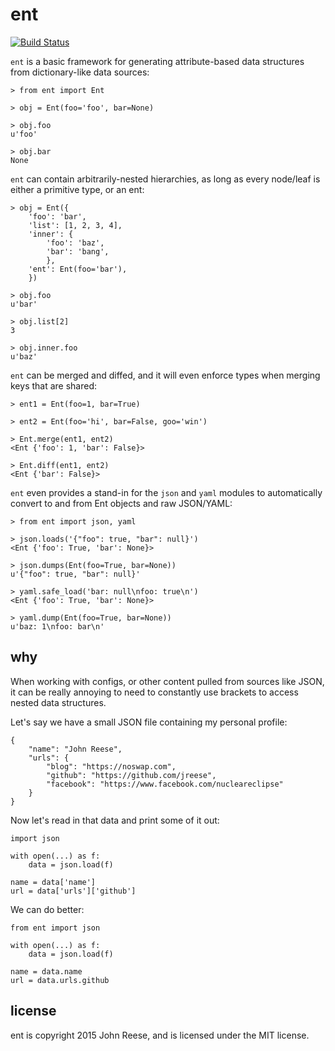 ent
===

[![Build Status](https://travis-ci.org/jreese/ent.svg?branch=master)](https://travis-ci.org/jreese/ent)


`ent` is a basic framework for generating attribute-based data structures from
dictionary-like data sources:

    > from ent import Ent

    > obj = Ent(foo='foo', bar=None)

    > obj.foo
    u'foo'

    > obj.bar
    None

`ent` can contain arbitrarily-nested hierarchies, as long as every node/leaf
is either a primitive type, or an ent:

    > obj = Ent({
        'foo': 'bar',
        'list': [1, 2, 3, 4],
        'inner': {
            'foo': 'baz',
            'bar': 'bang',
            },
        'ent': Ent(foo='bar'),
        })

    > obj.foo
    u'bar'

    > obj.list[2]
    3

    > obj.inner.foo
    u'baz'

`ent` can be merged and diffed, and it will even enforce types when merging
keys that are shared:

    > ent1 = Ent(foo=1, bar=True)

    > ent2 = Ent(foo='hi', bar=False, goo='win')

    > Ent.merge(ent1, ent2)
    <Ent {'foo': 1, 'bar': False}>

    > Ent.diff(ent1, ent2)
    <Ent {'bar': False}>

`ent` even provides a stand-in for the `json` and `yaml` modules to
automatically convert to and from Ent objects and raw JSON/YAML:

    > from ent import json, yaml

    > json.loads('{"foo": true, "bar": null}')
    <Ent {'foo': True, 'bar': None}>

    > json.dumps(Ent(foo=True, bar=None))
    u'{"foo": true, "bar": null}'

    > yaml.safe_load('bar: null\nfoo: true\n')
    <Ent {'foo': True, 'bar': None}>

    > yaml.dump(Ent(foo=True, bar=None))
    u'baz: 1\nfoo: bar\n'


why
---

When working with configs, or other content pulled from sources like JSON, it
can be really annoying to need to constantly use brackets to access nested
data structures.

Let's say we have a small JSON file containing my personal profile:

    {
        "name": "John Reese",
        "urls": {
            "blog": "https://noswap.com",
            "github": "https://github.com/jreese",
            "facebook": "https://www.facebook.com/nucleareclipse"
        }
    }

Now let's read in that data and print some of it out:

    import json

    with open(...) as f:
        data = json.load(f)

    name = data['name']
    url = data['urls']['github']

We can do better:

    from ent import json

    with open(...) as f:
        data = json.load(f)

    name = data.name
    url = data.urls.github


license
-------

ent is copyright 2015 John Reese, and is licensed under the MIT license.
